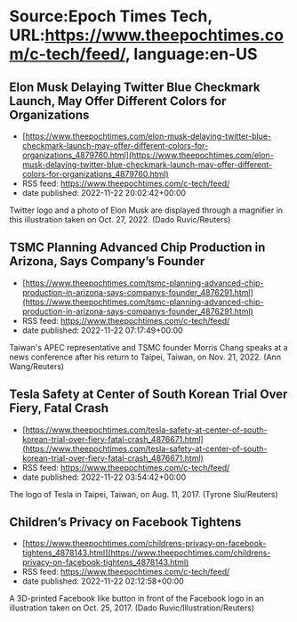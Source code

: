 # Source:Epoch Times Tech, URL:https://www.theepochtimes.com/c-tech/feed/, language:en-US

## Elon Musk Delaying Twitter Blue Checkmark Launch, May Offer Different Colors for Organizations
 - [https://www.theepochtimes.com/elon-musk-delaying-twitter-blue-checkmark-launch-may-offer-different-colors-for-organizations_4879760.html](https://www.theepochtimes.com/elon-musk-delaying-twitter-blue-checkmark-launch-may-offer-different-colors-for-organizations_4879760.html)
 - RSS feed: https://www.theepochtimes.com/c-tech/feed/
 - date published: 2022-11-22 20:02:42+00:00

Twitter logo and a photo of Elon Musk are displayed through a magnifier in this illustration taken on Oct. 27, 2022. (Dado Ruvic/Reuters)

## TSMC Planning Advanced Chip Production in Arizona, Says Company’s Founder
 - [https://www.theepochtimes.com/tsmc-planning-advanced-chip-production-in-arizona-says-companys-founder_4876291.html](https://www.theepochtimes.com/tsmc-planning-advanced-chip-production-in-arizona-says-companys-founder_4876291.html)
 - RSS feed: https://www.theepochtimes.com/c-tech/feed/
 - date published: 2022-11-22 07:17:49+00:00

Taiwan's APEC representative and TSMC founder Morris Chang speaks at a news conference after his return to Taipei, Taiwan, on Nov. 21, 2022. (Ann Wang/Reuters)

## Tesla Safety at Center of South Korean Trial Over Fiery, Fatal Crash
 - [https://www.theepochtimes.com/tesla-safety-at-center-of-south-korean-trial-over-fiery-fatal-crash_4876671.html](https://www.theepochtimes.com/tesla-safety-at-center-of-south-korean-trial-over-fiery-fatal-crash_4876671.html)
 - RSS feed: https://www.theepochtimes.com/c-tech/feed/
 - date published: 2022-11-22 03:54:42+00:00

The logo of Tesla in Taipei, Taiwan, on Aug. 11, 2017. (Tyrone Siu/Reuters)

## Children’s Privacy on Facebook Tightens
 - [https://www.theepochtimes.com/childrens-privacy-on-facebook-tightens_4878143.html](https://www.theepochtimes.com/childrens-privacy-on-facebook-tightens_4878143.html)
 - RSS feed: https://www.theepochtimes.com/c-tech/feed/
 - date published: 2022-11-22 02:12:58+00:00

A 3D-printed Facebook like button in front of the Facebook logo in an illustration taken on Oct. 25, 2017. (Dado Ruvic/Illustration/Reuters)


